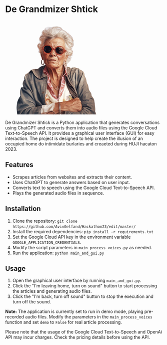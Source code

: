 # De Grandmizer Shtick

<img src="images/De_Grandmizer_Shtick_photo.jpg" alt="De Grandmizer Shtick" width="300">

De Grandmizer Shtick is a Python application that generates conversations using ChatGPT and converts them into audio files using the Google Cloud Text-to-Speech API. It provides a graphical user interface (GUI) for easy interaction. The project is designed to help create the illusion of an occupied home do intimidate burlaries and creaeted during HUJI hacaton 2023.

## Features

- Scrapes articles from websites and extracts their content.
- Uses ChatGPT to generate answers based on user input.
- Converts text to speech using the Google Cloud Text-to-Speech API.
- Plays the generated audio files in sequence.

## Installation

1. Clone the repository: `git clone https://github.com/AvivGelfand/Hackathon23/edit/master/`
2. Install the required dependencies: `pip install -r requirements.txt`
3. Set the Google Cloud API key in the environment variable `GOOGLE_APPLICATION_CREDENTIALS`.
4. Modify the script parameters in `main_process_voices.py` as needed.
5. Run the application: `python main_and_gui.py`

## Usage

1. Open the graphical user interface by running `main_and_gui.py`.
2. Click the "I'm leaving home, turn on sound" button to start processing the articles and generating audio files.
3. Click the "I'm back, turn off sound" button to stop the execution and turn off the sound.

**Note:** The application is currently set to run in demo mode, playing pre-recorded audio files. Modify the parameters in the `main_process_voices` function and set `demo` to `False` for real article processing.


Please note that the usage of the Google Cloud Text-to-Speech and OpenAi API   may incur charges. Check the pricing details before using the API.
